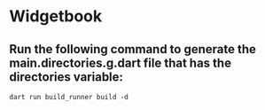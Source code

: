 # Widgetbook

## Run the following command to generate the main.directories.g.dart file that has the directories variable:

```shell
dart run build_runner build -d
```
